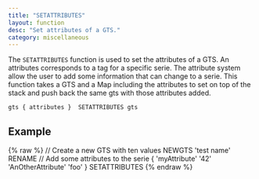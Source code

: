 ```yaml
---
title: "SETATTRIBUTES"
layout: function
desc: "Set attributes of a GTS."
category: miscellaneous
---
```


The `SETATTRIBUTES` function is used to set the attributes of a GTS. An attributes corresponds to a tag for a specific serie. The attribute system allow the user to add some information that can change to a serie.
This function takes a GTS and a Map including the attributes to set on top of the stack and push back the same gts with those attributes added. 

```
gts { attributes }  SETATTRIBUTES gts
```

## Example ##

{% raw %}
<warp10-warpscript-widget backend="{{backend}}"  exec-endpoint="{{execEndpoint}}">// Create a new GTS with ten values 
NEWGTS 
'test name'
RENAME
// Add some attributes to the serie
{ 'myAttribute' '42' 'AnOtherAttribute' 'foo' }
SETATTRIBUTES
</warp10-warpscript-widget>
{% endraw %}
